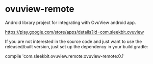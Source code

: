 # ovuview-remote
Android library project for integrating with OvuView android app.

https://play.google.com/store/apps/details?id=com.sleekbit.ovuview

If you are not interested in the source code and just want to use the released/built version,
just set up the dependency in your build.gradle:

compile 'com.sleekbit.ovuview.remote:ovuview-remote:0.1'

